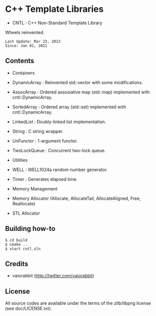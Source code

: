# C++ Template Libraries #

*   CNTL : C++ Non-Standard Template Library

Wheels reinvented.

    Last Update: Mar 23, 2013
    Since: Jan 01, 2011

## Contents ##

*   Containers

  *   DynamicArray : Reinvented std::vector with some modifications.
  *   AssocArray : Ordered assosiative map (std::map) implemented with cntl::DynamicArray.
  *   SortedArray : Ordered array (std::set) implemented with cntl::DynamicArray.
  *   LinkedList : Doubly-linked list implementation.
  *   String : C string wrapper.
  *   UnFunctor : 1-argument functor.
  *   TwoLockQueue : Concurrent two-lock queue.

*   Utilities

  *   WELL : WELL1024a random number generator.
  *   Timer : Generates elapsed time.

*   Memory Management

  *   Memory Allocator (Allocate, AllocateTail, AllocateAligned, Free, Reallocate)
  *   STL Allocator


## Building how-to ##

    $ cd build
    $ cmake ..
    $ start cntl.sln


## Credits ##

*   vaiorabbit (http://twitter.com/vaiorabbit)

 
## License ##

All source codes are available under the terms of the zlib/libpng license
(see doc/LICENSE.txt).
